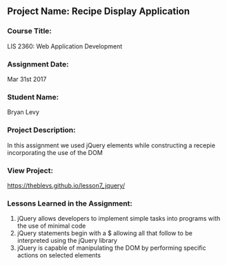 ## Project Name:  Recipe Display Application

### Course Title:
LIS 2360:  Web Application Development

### Assignment Date:  
Mar 31st 2017

### Student Name:  
Bryan Levy

### Project Description:
In this assignment we used jQuery elements while constructing a recepie incorporating the use of the DOM

### View Project:
https://theblevs.github.io/lesson7_jquery/

### Lessons Learned in the Assignment:
1. jQuery allows developers to implement simple tasks into programs with the use of minimal code
2. jQuery statements begin with a $ allowing all that follow to be interpreted using the jQuery library
3. jQuery is capable of manipulating the DOM by performing specific actions on selected elements
